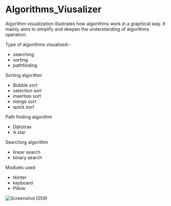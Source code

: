 # Algorithms_Viusalizer

Algorithm visualization illustrates how algorithms work in a graphical way. It mainly aims to simplify and deepen the understanding of algorithms operation.

Type of algorithms  visualized:- 
 - searching 
 - sorting
 - pathfinding 


Sorting algorithm
 - Bubble sort
 - selection sort
 - insertion sort
 - merge sort
 - quick sort

Path finding algorithm
 - Dijkstras
 - A star

Searching algorithm
 - linear search
 - binary search
 
 Moduels used

- tkinter
- keyboard
- Pillow

![Screenshot (559)](https://user-images.githubusercontent.com/98526168/174746374-5cfcab04-d52f-46e1-a500-95d86ced5e25.png)
